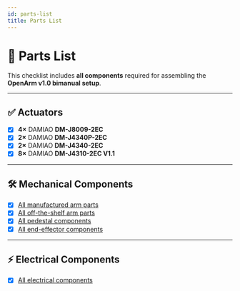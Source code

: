 ```yaml
---
id: parts-list
title: Parts List
---
```


# 🧩 Parts List

This checklist includes **all components** required for assembling the **OpenArm v1.0 bimanual setup**.

---

## ✅ Actuators

- [x] **4×** DAMIAO **DM-J8009-2EC**  
- [x] **2×** DAMIAO **DM-J4340P-2EC**  
- [x] **2×** DAMIAO **DM-J4340-2EC**  
- [x] **8×** DAMIAO **DM-J4310-2EC V1.1**

---

## 🛠️ Mechanical Components

- [x] [All manufactured arm parts](./arm-BOM)
- [x] [All off-the-shelf arm parts](./arm-offtheshelf)
- [x] [All pedestal components](./pedestal-BOM)
- [x] [All end-effector components](./ee-BOM)

---

## ⚡ Electrical Components

- [x] [All electrical components](./electrical-BOM)
